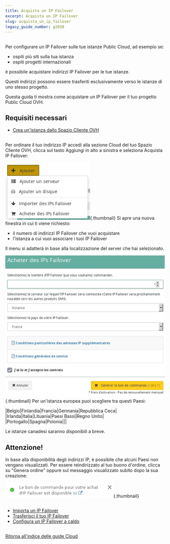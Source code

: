 ```yaml
---
title: Acquista un IP Failover
excerpt: Acquista un IP Failover
slug: acquista_un_ip_failover
legacy_guide_number: g2030
---
```



## 
Per configurare un IP Failover sulle tue istanze Public Cloud, ad esempio se:

- ospiti più siti sulla tua istanza 
- ospiti progetti internazionali 

è possibile acquistare indirizzi IP Failover per le tue istanze.

Questi indirizzi possono essere trasferiti esclusivamente verso le istanze di uno stesso progetto.

Questa guida ti mostra come acquistare un IP Failover per il tuo progetto Public Cloud OVH.


## Requisiti necessari

- [Crea un'istanza dallo Spazio Cliente OVH]({legacy}1775)




## 
Per ordinare il tuo indirizzo IP accedi alla sezione Cloud del tuo Spazio Cliente OVH, clicca sul tasto Aggiungi in alto a sinistra e seleziona Acquista IP Failover:

![](images/img_3504.jpg){.thumbnail}
Si apre una nuova finestra in cui ti viene richiesto:

- il numero di indirizzi IP Failover che vuoi acquistare
- l'istanza a cui vuoi associare i tuoi IP Failover


Il menu si adatterà in base alla localizzazione del server che hai selezionato.

![](images/img_3505.jpg){.thumbnail}
Per un'istanza europea puoi scegliere tra questi Paesi:

|Belgio|Finlandia|Francia|Germania|Repubblica Ceca|
|Irlanda|Italia|Lituania|Paesi Bassi|Regno Unito|
|Portogallo|Spagna|Polonia|||


Le istanze canadesi saranno disponibili a breve.

## Attenzione!
In base alla disponibilità degli indirizzi IP, è possibile che alcuni Paesi non vengano visualizzati.
Per essere reindirizzato al tuo buono d'ordine, clicca su "Genera ordine" oppure sul messaggio visualizzato subito dopo la sua creazione:

![](images/img_3506.jpg){.thumbnail}


## 

- [Importa un IP Failover]({legacy}1883)
- [Trasferisci il tuo IP Failover]({legacy}1890)
- [Configura un IP Failover a caldo]({legacy}1884)




## 
[Ritorna all'indice delle guide Cloud]({legacy}1785)

